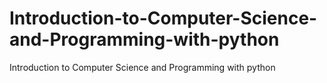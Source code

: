 Introduction-to-Computer-Science-and-Programming-with-python
============================================================

Introduction to Computer Science and Programming with python
